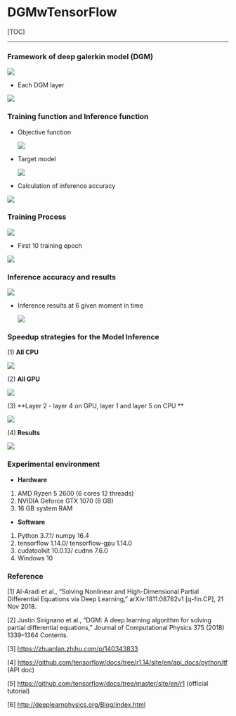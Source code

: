  DGMwTensorFlow
======

[TOC]

*****

### Framework of deep galerkin model (DGM)
![](./Pictures/DGM_Framework.png)

* Each DGM layer

![](./Pictures/DGM_singlelayer.png)

### Training function and  Inference function

* Objective function

  ![](./Pictures/DGM_ObjectiveFunction.png)

* Target model

  ![](./Pictures/DGM_targetmodel.jpg)

* Calculation of inference accuracy

![](./Pictures/DGM_infformula.jpg)

### Training Process

![](./Pictures/DGM_TrainingProcess.png)

* First 10 training epoch

![](./Pictures/DGM_10ep_training.png)

### Inference accuracy and results

![](./Pictures/DGM_InferenceAccuracy.png)

* Inference results at 6 given moment in time

  ![](./Pictures/DGM_inferencePlot.png)

### Speedup strategies for the Model Inference

(1) **All CPU**

![](./Pictures/DGM_inf_allCPU.png)

(2) **All GPU**

![](./Pictures/DGM_inf_allGPU.png)

(3) **Layer 2 - layer 4 on GPU, layer 1 and layer 5  on CPU **

![](./Pictures/DGM_inf_CPUwGPU.png)

(4) **Results**

![](./Pictures/DGM_inf_CaseResult.png)

### Experimental environment

* **Hardware**

1. AMD Ryzen 5 2600 (6 cores 12 threads)
2. NVIDIA Geforce GTX 1070 (8 GB)
3. 16 GB system RAM

* **Software**

1. Python 3.7.1/ numpy 16.4
2. tensorflow 1.14.0/ tensorflow-gpu 1.14.0
3. cudatoolkit 10.0.13/ cudnn 7.6.0
4. Windows 10

### Reference

[1]  Al-Aradi et al., “Solving Nonlinear and High-Dimensional Partial Differential Equations via Deep Learning,” arXiv:1811.08782v1 [q-fin.CP], 21 Nov 2018.

[2] Justin Sirignano et al., “DGM: A deep learning algorithm for solving partial differential equations,” Journal of Computational Physics 375 (2018) 1339–1364 Contents.

[3] https://zhuanlan.zhihu.com/p/140343833

[4] https://github.com/tensorflow/docs/tree/r1.14/site/en/api_docs/python/tf (API doc)

[5] https://github.com/tensorflow/docs/tree/master/site/en/r1 (official tutorial)

[6] http://deeplearnphysics.org/Blog/index.html 
